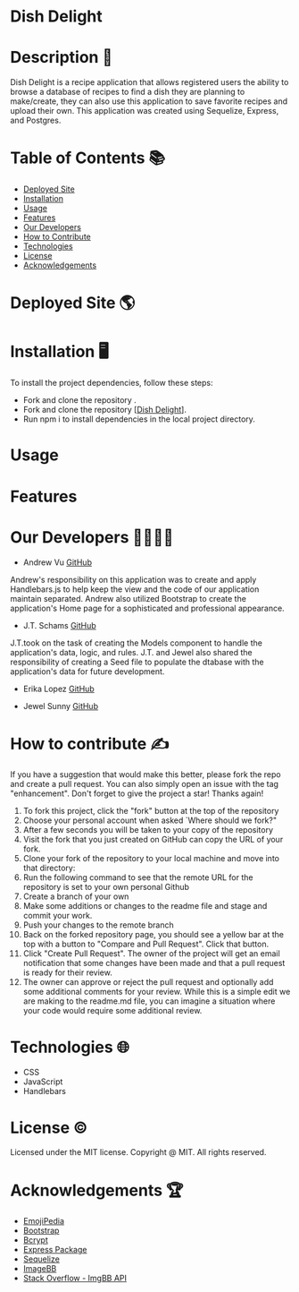 # Dish Delight

# Description 📝

Dish Delight is a recipe application that allows registered users the ability to browse a database of recipes to find a dish they are planning to make/create, they can also use this application to save favorite recipes and upload their own. This application was created using Sequelize, Express, and Postgres.

# Table of Contents 📚
- [Deployed Site](#deployed-site-🌎)
- [Installation](#installation-🖥️)
- [Usage](#usage)
- [Features](#features)
- [Our Developers](#our-developers-👨‍💻👩‍💻)
- [How to Contribute](#how-to-contribute-✍)
- [Technologies](#technologies-🌐)
- [License](#-license-©️)
- [Acknowledgements](#-acknowledgements-🏆)

# Deployed Site 🌎


# Installation 🖥️

To install the project dependencies, follow these steps:

- Fork and clone the repository .
- Fork and clone the repository [[Dish Delight](https://github.com/jtschams/dish-delight)].
- Run npm i to install dependencies in the local project directory.

# Usage


# Features

# Our Developers 👨‍💻👩‍💻
- Andrew Vu [GitHub](https://github.com/andrewvu71) 

Andrew's responsibility on this application was to create and apply Handlebars.js to help keep the view and the code of our application maintain separated. Andrew also utilized Bootstrap to create the application's Home page for a sophisticated and professional appearance. 

- J.T. Schams [GitHub](https://github.com/jtschams)

J.T.took on the task of creating the Models component to handle the application's data, logic, and rules. J.T. and Jewel also shared the responsibility of creating a Seed file to populate the dtabase with the application's data for future development.

- Erika Lopez [GitHub](https://github.com/erikaylopez)

- Jewel Sunny [GitHub](https://github.com/jewelsunny1)

# How to contribute ✍

If you have a suggestion that would make this better, please fork the repo and create a pull request. You can also simply open an issue with the tag "enhancement". Don't forget to give the project a star! Thanks again!

1. To fork this project, click the "fork" button at the top of the repository
2. Choose your personal account when asked `Where should we fork?"
3. After a few seconds you will be taken to your copy of the repository
4. Visit the fork that you just created on GitHub can copy the URL of your fork.
5. Clone your fork of the repository to your local machine and move into that directory:
6. Run the following command to see that the remote URL for the repository is set to your own personal Github
7. Create a branch of your own
8. Make some additions or changes to the readme file and stage and commit your work.
9. Push your changes to the remote branch
10. Back on the forked repository page, you should see a yellow bar at the top with a button to "Compare and Pull Request". Click that button.
11. Click "Create Pull Request". The owner of the project will get an email notification that some changes have been made and that a pull request is ready for their review.
12. The owner can approve or reject the pull request and optionally add some additional comments for your review. While this is a simple edit we are making to the readme.md file, you can imagine a situation where your code would require some additional review.

# Technologies 🌐

- CSS
- JavaScript 
- Handlebars

# License ©️

Licensed under the MIT license. Copyright @ MIT. All rights reserved.

# Acknowledgements 🏆

- [EmojiPedia](https://emojipedia.org/)
- [Bootstrap](https://getbootstrap.com/)
- [Bcrypt](https://bcrypt-generator.com/)
- [Express Package](https://www.npmjs.com/package/express-handlebars)
- [Sequelize](https://sequelize.org/)
- [ImageBB](https://sequelize.org/)
- [Stack Overflow - ImgBB API](https://stackoverflow.com/questions/60809635/how-to-upload-an-image-to-imgbb-api-using-javascript-in-a-firefox-addon)